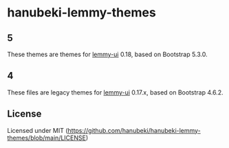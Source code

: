 # hanubeki-lemmy-themes
## 5
These themes are themes for [lemmy-ui](https://github.com/LemmyNet/lemmy-ui) 0.18, based on Bootstrap 5.3.0.

## 4
These files are legacy themes for [lemmy-ui](https://github.com/LemmyNet/lemmy-ui) 0.17.x, based on Bootstrap 4.6.2.

## License
Licensed under MIT (https://github.com/hanubeki/hanubeki-lemmy-themes/blob/main/LICENSE)
